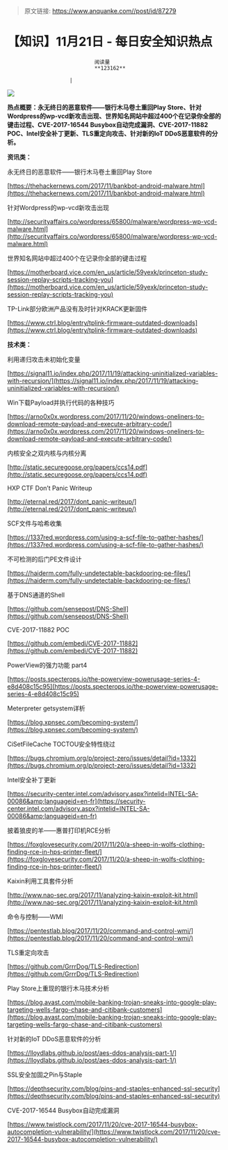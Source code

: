 > 原文链接: https://www.anquanke.com//post/id/87279 


# 【知识】11月21日 - 每日安全知识热点


                                阅读量   
                                **123162**
                            
                        |
                        
                                                                                    



[![](https://p2.ssl.qhimg.com/t010fd353e503c36f65.png)](https://p2.ssl.qhimg.com/t010fd353e503c36f65.png)

**热点概要：永无终日的恶意软件——银行木马卷土重回Play Store、<strong><strong><strong><strong>针对Wordpress的wp-vcd新攻击出现**</strong></strong></strong>、世界知名网站中超过400个在记录你全部的键击过程、CVE-2017-16544 Busybox自动完成漏洞、**<strong>CVE-2017-11882 POC**、**Intel安全补丁更新、<strong>TLS重定向攻击、针对新的IoT DDoS恶意软件的分析**</strong></strong>。</strong>









**资讯类：**















永无终日的恶意软件——银行木马卷土重回Play Store

[https://thehackernews.com/2017/11/bankbot-android-malware.html](https://thehackernews.com/2017/11/bankbot-android-malware.html)



针对Wordpress的wp-vcd新攻击出现

[http://securityaffairs.co/wordpress/65800/malware/wordpress-wp-vcd-malware.html](http://securityaffairs.co/wordpress/65800/malware/wordpress-wp-vcd-malware.html)



世界知名网站中超过400个在记录你全部的键击过程

[https://motherboard.vice.com/en_us/article/59yexk/princeton-study-session-replay-scripts-tracking-you](https://motherboard.vice.com/en_us/article/59yexk/princeton-study-session-replay-scripts-tracking-you)



TP-Link部分欧洲产品没有及时针对KRACK更新固件

[https://www.ctrl.blog/entry/tplink-firmware-outdated-downloads](https://www.ctrl.blog/entry/tplink-firmware-outdated-downloads)







**技术类：**

















利用递归攻击未初始化变量

[https://signal11.io/index.php/2017/11/19/attacking-uninitialized-variables-with-recursion/](https://signal11.io/index.php/2017/11/19/attacking-uninitialized-variables-with-recursion/)



Win下载Payload并执行代码的各种技巧

[https://arno0x0x.wordpress.com/2017/11/20/windows-oneliners-to-download-remote-payload-and-execute-arbitrary-code/](https://arno0x0x.wordpress.com/2017/11/20/windows-oneliners-to-download-remote-payload-and-execute-arbitrary-code/)



内核安全之双内核与内核分离

[http://static.securegoose.org/papers/ccs14.pdf](http://static.securegoose.org/papers/ccs14.pdf)



HXP CTF Don’t Panic Writeup

[http://eternal.red/2017/dont_panic-writeup/](http://eternal.red/2017/dont_panic-writeup/)



SCF文件与哈希收集

[https://1337red.wordpress.com/using-a-scf-file-to-gather-hashes/](https://1337red.wordpress.com/using-a-scf-file-to-gather-hashes/)



不可检测的后门PE文件设计

[https://haiderm.com/fully-undetectable-backdooring-pe-files/](https://haiderm.com/fully-undetectable-backdooring-pe-files/)



基于DNS通道的Shell

[https://github.com/sensepost/DNS-Shell](https://github.com/sensepost/DNS-Shell)



CVE-2017-11882 POC

[https://github.com/embedi/CVE-2017-11882](https://github.com/embedi/CVE-2017-11882)





PowerView的强力功能 part4



[https://posts.specterops.io/the-powerview-powerusage-series-4-e8d408c15c95](https://posts.specterops.io/the-powerview-powerusage-series-4-e8d408c15c95)



Meterpreter getsystem详析

[https://blog.xpnsec.com/becoming-system/](https://blog.xpnsec.com/becoming-system/)



CiSetFileCache TOCTOU安全特性绕过

[https://bugs.chromium.org/p/project-zero/issues/detail?id=1332](https://bugs.chromium.org/p/project-zero/issues/detail?id=1332)



Intel安全补丁更新

[https://security-center.intel.com/advisory.aspx?intelid=INTEL-SA-00086&amp;languageid=en-fr](https://security-center.intel.com/advisory.aspx?intelid=INTEL-SA-00086&amp;languageid=en-fr)



披着狼皮的羊——惠普打印机RCE分析

[https://foxglovesecurity.com/2017/11/20/a-sheep-in-wolfs-clothing-finding-rce-in-hps-printer-fleet/](https://foxglovesecurity.com/2017/11/20/a-sheep-in-wolfs-clothing-finding-rce-in-hps-printer-fleet/)



Kaixin利用工具套件分析

[http://www.nao-sec.org/2017/11/analyzing-kaixin-exploit-kit.html](http://www.nao-sec.org/2017/11/analyzing-kaixin-exploit-kit.html)



命令与控制——WMI

[https://pentestlab.blog/2017/11/20/command-and-control-wmi/](https://pentestlab.blog/2017/11/20/command-and-control-wmi/)



TLS重定向攻击

[https://github.com/GrrrDog/TLS-Redirection](https://github.com/GrrrDog/TLS-Redirection)



Play Store上重现的银行木马技术分析

[https://blog.avast.com/mobile-banking-trojan-sneaks-into-google-play-targeting-wells-fargo-chase-and-citibank-customers](https://blog.avast.com/mobile-banking-trojan-sneaks-into-google-play-targeting-wells-fargo-chase-and-citibank-customers)



针对新的IoT DDoS恶意软件的分析

[https://lloydlabs.github.io/post/aes-ddos-analysis-part-1/](https://lloydlabs.github.io/post/aes-ddos-analysis-part-1/)



SSL安全加固之Pin与Staple

[https://depthsecurity.com/blog/pins-and-staples-enhanced-ssl-security](https://depthsecurity.com/blog/pins-and-staples-enhanced-ssl-security)



CVE-2017-16544 Busybox自动完成漏洞

[https://www.twistlock.com/2017/11/20/cve-2017-16544-busybox-autocompletion-vulnerability/](https://www.twistlock.com/2017/11/20/cve-2017-16544-busybox-autocompletion-vulnerability/)
